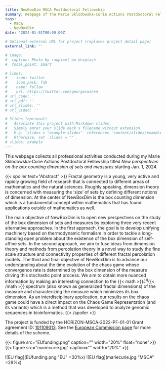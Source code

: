 ```yaml
---
title: NewBoxDim MSCA Postdoctoral Fellowship
summary: Webpage of the Marie Sklodowska-Curie Actions Postdoctoral Fellowship titled New perspectives on the box counting dimension of sets and measures.
tags:
  - MSCA
  - NewBoxDim
date: '2024-01-01T00:00:00Z'

# Optional external URL for project (replaces project detail page).
external_link: ''

# image:
#  caption: Photo by rawpixel on Unsplash
#  focal_point: Smart

# links:
#  - icon: twitter
#    icon_pack: fab
#    name: Follow
#    url: https://twitter.com/georgecushen
# url_code: ''
# url_pdf: ''
# url_slides: ''
# url_video: ''

# Slides (optional).
#   Associate this project with Markdown slides.
#   Simply enter your slide deck's filename without extension.
#   E.g. `slides = "example-slides"` references `content/slides/example-slides.md`.
#   Otherwise, set `slides = ""`.
# slides: example
---
```


This webpage collects all professional activities conducted during my Marie Sklodowska-Curie Actions Postdoctoral Fellowship titled *New perspectives on the box counting dimension of sets and measures* starting Jan. 1, 2024.

{{< spoiler text="Abstract" >}}
Fractal geometry is a young, very active and rapidly growing field of research that is connected to different areas of mathematics and the natural sciences. Roughly speaking, dimension theory is concerned with measuring the ‘size’ of sets by defining different notions of dimension. At the center of NewBoxDim is the box counting dimension which is a fundamental concept within mathematics that has found applications outside of mathematics as well.

The main objective of NewBoxDim is to open new perspectives on the study of the box dimension of sets and measures by exploring three very recent alternative approaches. In the first approach, the goal is to 
develop unifying machinery based on thermodynamic formalism in order to tackle a long-standing open problem about the existence of the box dimension of self-affine sets. In the second approach, we aim to fuse ideas from dimension theory and methods 
from percolation theory in a novel way to study the fine scale structure and connectivity properties of different fractal percolation models. The third and final objective of NewBoxDim is to advance our understanding about the time evolution of the chaos game 
whose convergence rate is determined by the box dimension of the measure driving this stochastic point process. We aim to obtain more nuanced information by making an interesting connection to the {{< math >}}$L^q${{< /math >}} spectrum (also known as generalized fractal dimensions) of the measure and characterizing the measure which minimizes its box dimension. As an interdisciplinary application, our results on the chaos game could have a direct impact on the Chaos Game Representation (and its variants) which is a method that was developed to analyze genomic sequences in bioinformatics.
{{< /spoiler >}}

The project is funded by the HORIZON-MSCA-2022-PF-01-01 Grant agreement ID: [101109013](https://cordis.europa.eu/project/id/101109013). See the [European Commission page](https://marie-sklodowska-curie-actions.ec.europa.eu/) for more details of the scheme.

{{< figure src="EUfunding.png" caption="" width="20%" float="none">}}{{< figure src="mariecurie.jpg" caption="" width="20%" >}}

![EU flag](EUfunding.png "EU" =30%x) ![EU flag](mariecurie.jpg "MSCA" =26%x) 

<p align="center">
  <figure alt="EU lfag" src="EUfunding.png" width="45%">
&nbsp; &nbsp; &nbsp; &nbsp;
  <figure alt="MSCA" src="mariecurie.jpg" width="45%">
</p>